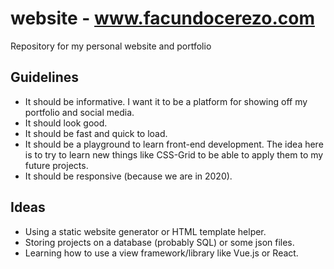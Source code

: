 # website - www.facundocerezo.com
Repository for my personal website and portfolio

## Guidelines
* It should be informative. I want it to be a platform for showing off my portfolio and social media.
* It should look good.
* It should be fast and quick to load.
* It should be a playground to learn front-end development. The idea here is to try to learn new things like CSS-Grid to be able to apply them to my future projects.
* It should be responsive (because we are in 2020).

## Ideas
* Using a static website generator or HTML template helper.
* Storing projects on a database (probably SQL) or some json files.
* Learning how to use a view framework/library like Vue.js or React.
